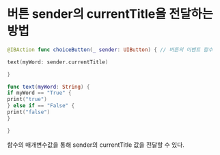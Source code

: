 버튼 sender의 currentTitle을 전달하는 방법
====

```swift
@IBAction func choiceButton(_ sender: UIButton) { // 버튼의 이벤트 함수

text(myWord: sender.currentTitle)

}

func text(myWord: String) {
if myWord == "True" {
print("true")
} else if == "False" {
print("false")
}

}


```

함수의 매개변수값을 통해 sender의 currentTitle 값을 전달할 수 있다.
